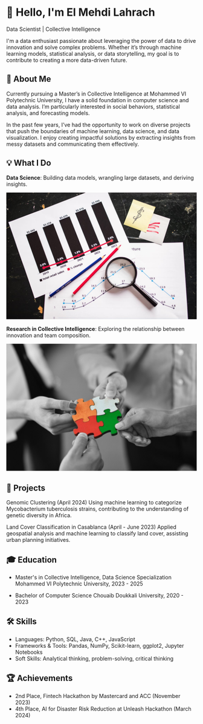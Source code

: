 # 👋 Hello, I'm El Mehdi Lahrach
Data Scientist | Collective Intelligence

I'm a data enthusiast passionate about leveraging the power of data to drive innovation and solve complex problems. Whether it’s through machine learning models, statistical analysis, or data storytelling, my goal is to contribute to creating a more data-driven future.

## 🚀 About Me
Currently pursuing a Master’s in Collective Intelligence at Mohammed VI Polytechnic University, I have a solid foundation in computer science and data analysis. I’m particularly interested in social behaviors,  statistical analysis, and forecasting models.

In the past few years, I’ve had the opportunity to work on diverse projects that push the boundaries of machine learning, data science, and data visualization. I enjoy creating impactful solutions by extracting insights from messy datasets and communicating them effectively.

## 💡 What I Do

**Data Science**: Building data models, wrangling large datasets, and deriving insights.  

![DS](assests/pexels-photo.jpeg)

**Research in Collective Intelligence**: Exploring the relationship between innovation and team composition.  

![Team Composition Innovation](assests/team_comp.jpeg)


## 🔬 Projects
Genomic Clustering (April 2024)
Using machine learning to categorize Mycobacterium tuberculosis strains, contributing to the understanding of genetic diversity in Africa.

Land Cover Classification in Casablanca (April - June 2023)
Applied geospatial analysis and machine learning to classify land cover, assisting urban planning initiatives.

## 🎓 Education
- Master's in Collective Intelligence, Data Science Specialization
Mohammed VI Polytechnic University, 2023 - 2025

- Bachelor of Computer Science
Chouaib Doukkali University, 2020 - 2023

## 🛠️ Skills
- Languages: Python, SQL, Java, C++, JavaScript
- Frameworks & Tools: Pandas, NumPy, Scikit-learn, ggplot2, Jupyter Notebooks
- Soft Skills: Analytical thinking, problem-solving, critical thinking

## 🏆 Achievements
- 2nd Place, Fintech Hackathon by Mastercard and ACC (November 2023)
- 4th Place, AI for Disaster Risk Reduction at Unleash Hackathon (March 2024)
